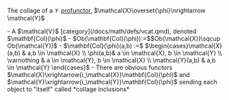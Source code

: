 The collage of a $\mathcal{V}$ [profunctor](/docs/math/defs/vprof.qmd), $\mathcal{X}\overset{\phi}\nrightarrow \mathcal{Y}$

<div id="v-collage"/></div>
- A $\mathcal{V}$ [category](/docs/math/defs/vcat.qmd), denoted $\mathbf{Col}(\phi)$
    - $Ob(\mathbf{Col}(\phi)):=$$Ob(\mathcal{X})\sqcup Ob(\mathcal{Y})$
    - $\mathbf{Col}(\phi)(a,b) :=$ $\begin{cases}\mathcal{X}(a,b) & a,b \in \mathcal{X} \\ \phi(a,b)& a \in \mathcal{X}, b \in \mathcal{Y} \\ \varnothing & a \in \mathcal{Y}, b \in \mathcal{X} \\ \mathcal{Y}(a,b) & a,b \in \mathcal{Y} \end{cases}$
- There are obvious functors $\mathcal{X}\xrightarrow{i_\mathcal{X}}\mathbf{Col}(\phi)$ and $\mathcal{Y}\xrightarrow{i_\mathcal{Y}}\mathbf{Col}(\phi)$ sending each object to "itself" called *collage inclusions*